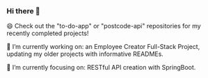 ### Hi there 👋

😄 Check out the "to-do-app" or "postcode-api" repositories for my recently completed projects!

🔭 I’m currently working on: an Employee Creator Full-Stack Project, updating my older projects with informative READMEs.

🌱 I’m currently focusing on: RESTful API creation with SpringBoot.

<!--
**kabirt7/kabirt7** is a ✨ _special_ ✨ repository because its `README.md` (this file) appears on your GitHub profile.

Here are some ideas to get you started:


- 🌱 I’m currently learning ...
- 👯 I’m looking to collaborate on ...
- 🤔 I’m looking for help with ...
- 💬 Ask me about ...
- 📫 How to reach me: ...
- 😄 Pronouns: ...
- ⚡ Fun fact: ...
-->
